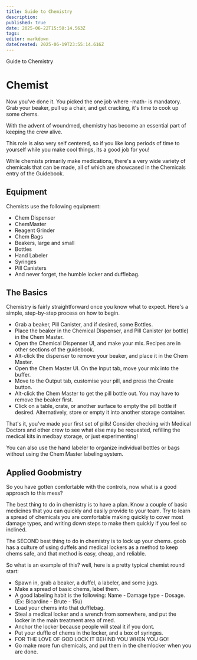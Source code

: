 ```yaml
---
title: Guide to Chemistry
description: 
published: true
date: 2025-06-22T15:50:14.563Z
tags: 
editor: markdown
dateCreated: 2025-06-19T23:55:14.616Z
---
```


Guide to Chemistry

# Chemist

Now you've done it. You picked the one job where -math- is mandatory. Grab your beaker, pull up a chair, and get cracking, it's time to cook up some chems.

With the advent of woundmed, chemistry has become an essential part of keeping the crew alive.

This role is also very self centered, so if you like long periods of time to yourself while you make cool things, its a good job for you!

While chemists primarily make medications, there's a very wide variety of chemicals that can be made, all of which are showcased in the Chemicals entry of the Guidebook.

## Equipment

Chemists use the following equipment:

-   Chem Dispenser
-   ChemMaster
-   Reagent Grinder
-   Chem Bags
-   Beakers, large and small
-   Bottles
-   Hand Labeler
-   Syringes
-   Pill Canisters
-   And never forget, the humble locker and dufflebag.

## The Basics

Chemistry is fairly straightforward once you know what to expect. Here's a simple, step-by-step process on how to begin.

-   Grab a beaker, Pill Canister, and if desired, some Bottles.
-   Place the beaker in the Chemical Dispenser, and Pill Canister (or bottle) in the Chem Master.
-   Open the Chemical Dispenser UI, and make your mix. Recipes are in other sections of the guidebook.
-   Alt-click the dispenser to remove your beaker, and place it in the Chem Master.
-   Open the Chem Master UI. On the Input tab, move your mix into the buffer.
-   Move to the Output tab, customise your pill, and press the Create button.
-   Alt-click the Chem Master to get the pill bottle out. You may have to remove the beaker first.
-   Click on a table, crate, or another surface to empty the pill bottle if desired. Alternatively, store or empty it into another storage container.

That's it, you've made your first set of pills! Consider checking with Medical Doctors and other crew to see what else may be requested, refilling the medical kits in medbay storage, or just experimenting!

You can also use the hand labeler to organize individual bottles or bags without using the Chem Master labeling system.

## Applied Goobmistry

So you have gotten comfortable with the controls, now what is a good approach to this mess?

The best thing to do in chemistry is to have a plan. Know a couple of basic medicines that you can quickly and easily provide to your team. Try to learn a spread of chemicals you are comfortable making quickly to cover most damage types, and writing down steps to make them quickly if you feel so inclined. 

The SECOND best thing to do in chemistry is to lock up your chems. goob has a culture of using duffels and medical lockers as a method to keep chems safe, and that method is easy, cheap, and reliable. 

So what is an example of this? well, here is a pretty typical chemist round start:

- Spawn in, grab a beaker, a duffel, a labeler, and some jugs.
- Make a spread of basic chems, label them.
- A good labeling habit is the following: Name - Damage type - Dosage. (Ex: Bicardine - Brute - 15u)
- Load your chems into that dufflebag. 
- Steal a medical locker and a wrench from somewhere, and put the locker in the main treatment area of med.
- Anchor the locker because people will steal it if you dont. 
- Put your duffle of chems in the locker, and a box of syringes.
- FOR THE LOVE OF GOD LOCK IT BEHIND YOU WHEN YOU GO!
- Go make more fun chemicals, and put them in the chemlocker when you are done. 
